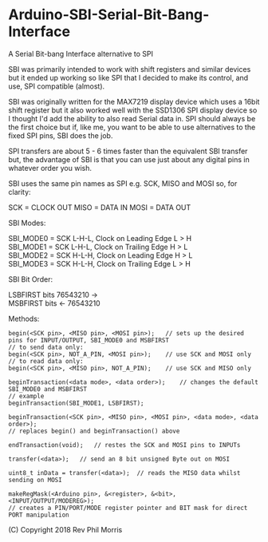 # Arduino-SBI-Serial-Bit-Bang-Interface
A Serial Bit-bang Interface alternative to SPI

SBI was primarily intended to work with shift registers and similar devices but it ended up working so like SPI that I decided to make its control, and use, SPI compatible (almost).
		
SBI was originally written for the MAX7219 display device which uses a 16bit shift register	but it also worked well with the SSD1306 SPI display device so I thought I'd add the ability to	also read Serial data in. SPI should always be the first choice but if, like me, you want to be able to use alternatives to the fixed SPI pins, SBI does the job.

SPI transfers are about 5 - 6 times faster than the equivalent SBI transfer but, the advantage of SBI is that you can use just about any digital pins in whatever order you wish.

SBI uses the same pin names as SPI e.g. SCK, MISO and MOSI so, for clarity:

   SCK = CLOCK OUT
  MISO = DATA IN
  MOSI = DATA OUT

  SBI Modes:

SBI_MODE0 = SCK L-H-L, Clock on Leading Edge L > H  
SBI_MODE1 = SCK L-H-L, Clock on Trailing Edge H > L  
SBI_MODE2 = SCK H-L-H, Clock on Leading Edge H > L  
SBI_MODE3 = SCK H-L-H, Clock on Trailing Edge L > H

  SBI Bit Order:

  LSBFIRST  bits 76543210 ->  
  MSBFIRST  bits <- 76543210  
  
  Methods:
		
	begin(<SCK pin>, <MISO pin>, <MOSI pin>);	// sets up the desired pins for INPUT/OUTPUT, SBI_MODE0 and MSBFIRST
	// to send data only:
	begin(<SCK pin>, NOT_A_PIN, <MOSI pin>);	// use SCK and MOSI only
	// to read data only:
	begin(<SCK pin>, <MISO pin>, NOT_A_PIN);	// use SCK and MISO only
		
	beginTransaction(<data mode>, <data order>);	// changes the default SBI_MODE0 and MSBFIRST
	// example
	beginTransaction(SBI_MODE1, LSBFIRST);
		
	beginTransaction(<SCK pin>, <MISO pin>, <MOSI pin>, <data mode>, <data order>);
	// replaces begin() and beginTransaction() above
		
	endTransaction(void);	// restes the SCK and MOSI pins to INPUTs
		
	transfer(<data>);	// send an 8 bit unsigned Byte out on MOSI
		
	uint8_t inData = transfer(<data>);	// reads the MISO data whilst sending on MOSI
		
	makeRegMask(<Arduino pin>, &<register>, &<bit>, <INPUT/OUTPUT/MODEREG>);
	// creates a PIN/PORT/MODE register pointer and BIT mask for direct PORT manipulation

(C) Copyright 2018 Rev Phil Morris

